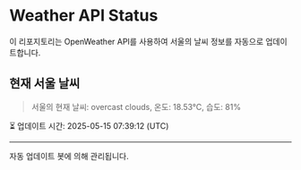 
# Weather API Status

이 리포지토리는 OpenWeather API를 사용하여 서울의 날씨 정보를 자동으로 업데이트합니다.

## 현재 서울 날씨
> 서울의 현재 날씨: overcast clouds, 온도: 18.53°C, 습도: 81%

⏳ 업데이트 시간: 2025-05-15 07:39:12 (UTC)

---
자동 업데이트 봇에 의해 관리됩니다.

